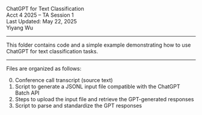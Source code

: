 ChatGPT for Text Classification  
Acct 4 2025 – TA Session 1  
Last Updated: May 22, 2025  
Yiyang Wu  

---------------------------
This folder contains code and a simple example demonstrating how to use ChatGPT for text classification tasks.  

----
Files are organized as follows:

0. Conference call transcript (source text)
1. Script to generate a JSONL input file compatible with the ChatGPT Batch API
2. Steps to upload the input file and retrieve the GPT-generated responses
3. Script to parse and standardize the GPT responses
